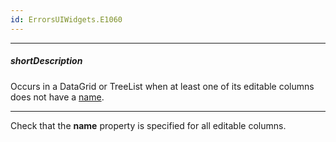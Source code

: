 ```yaml
---
id: ErrorsUIWidgets.E1060
---
```

---
##### shortDescription
Occurs in a DataGrid or TreeList when at least one of its editable columns does not have a [name](/api-reference/_hidden/GridBaseColumn/name.md '/Documentation/ApiReference/UI_Components/dxDataGrid/Configuration/columns/#name').

---
Check that the **name** property is specified for all editable columns.
